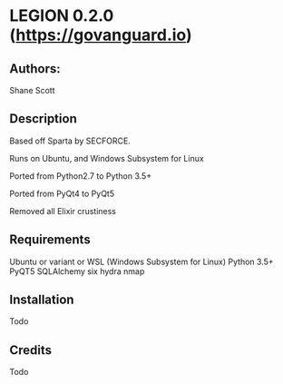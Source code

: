 LEGION 0.2.0 (https://govanguard.io)
==

Authors:
----
Shane Scott


Description
----

Based off Sparta by SECFORCE.

Runs on Ubuntu, and Windows Subsystem for Linux

Ported from Python2.7 to Python 3.5+

Ported from PyQt4 to PyQt5

Removed all Elixir crustiness


Requirements
----

Ubuntu or variant or WSL (Windows Subsystem for Linux)
Python 3.5+
PyQT5
SQLAlchemy
six
hydra
nmap

Installation
----

Todo


Credits
----

Todo
